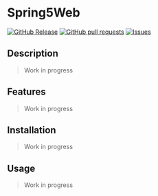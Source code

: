 # Spring5Web
[![GitHub Release](https://img.shields.io/github/release/zjayers/spring5web.svg?style=flat)](https://github.com/zjayers/spring5web/releases)
[![GitHub pull requests](https://img.shields.io/github/issues-pr/zjayers/spring5web.svg?style=flat)](https://github.com/zjayers/spring5web/pulls)
[![Issues](https://img.shields.io/github/issues-raw/zjayers/spring5web.svg?maxAge=25000)](https://github.com/zjayers/spring5web/issues)

## Description

> Work in progress

## Features

> Work in progress

## Installation

> Work in progress

## Usage

> Work in progress
